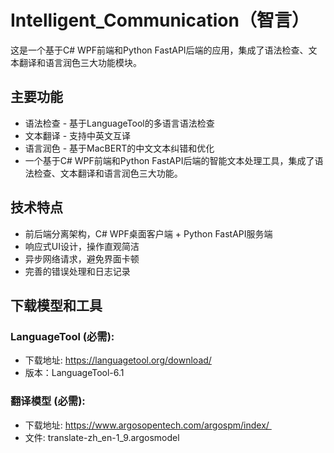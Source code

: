 # Intelligent_Communication（智言）   
这是一个基于C# WPF前端和Python FastAPI后端的应用，集成了语法检查、文本翻译和语言润色三大功能模块。

## 主要功能
- 语法检查 - 基于LanguageTool的多语言语法检查
- 文本翻译 - 支持中英文互译
- 语言润色 - 基于MacBERT的中文文本纠错和优化
- 一个基于C# WPF前端和Python FastAPI后端的智能文本处理工具，集成了语法检查、文本翻译和语言润色三大功能。

## 技术特点
- 前后端分离架构，C# WPF桌面客户端 + Python FastAPI服务端
- 响应式UI设计，操作直观简洁
- 异步网络请求，避免界面卡顿
- 完善的错误处理和日志记录

## 下载模型和工具
### LanguageTool (必需):                   
- 下载地址: https://languagetool.org/download/                   
- 版本：LanguageTool-6.1

### 翻译模型 (必需):
- 下载地址: https://www.argosopentech.com/argospm/index/    
- 文件: translate-zh_en-1_9.argosmodel
